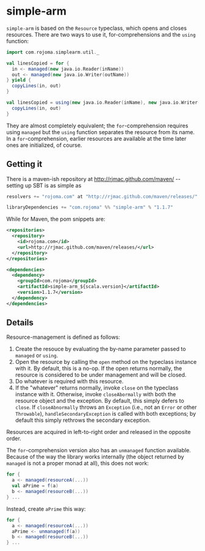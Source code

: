 # simple-arm

`simple-arm` is based on the `Resource` typeclass, which opens and
closes resources.  There are two ways to use it, for-comprehensions
and the `using` function:

```scala
import com.rojoma.simplearm.util._

val linesCopied = for {
  in <- managed(new java.io.Reader(inName))
  out <- managed(new java.io.Writer(outName))
} yield {
  copyLines(in, out)
}

val linesCopied = using(new java.io.Reader(inName), new java.io.Writer(outName)) { (in, out) =>
  copyLines(in, out)
}
```

They are almost completely equivalent; the `for`-comprehension
requires using `managed` but the `using` function separates the
resource from its name.  In a `for`-comprehension, earlier resources
are available at the time later ones are initialized, of course.

## Getting it

There is a maven-ish repository at http://rjmac.github.com/maven/ --
setting up SBT is as simple as

```scala
resolvers += "rojoma.com" at "http://rjmac.github.com/maven/releases/"

libraryDependencies += "com.rojoma" %% "simple-arm" % "1.1.7"
```

While for Maven, the pom snippets are:

```xml
<repositories>
  <repository>
    <id>rojoma.com</id>
    <url>http://rjmac.github.com/maven/releases/</url>
  </repository>
</repositories>

<dependencies>
  <dependency>
    <groupId>com.rojoma</groupId>
    <artifactId>simple-arm_${scala.version}</artifactId>
    <version>1.1.7</version>
  </dependency>
</dependencies>
```

## Details

Resource-management is defined as follows:

1. Create the resouce by evaluating the by-name parameter passed to `managed` or `using`.
2. Open the resource by calling the `open` method on the typeclass instance with it.
   By default, this is a no-op.  If the open returns normally, the
   resource is considered to be under management and will be closed.
3. Do whatever is required with this resource.
4. If the "whatever" returns normally, invoke `close` on the typeclass
   instance with it.  Otherwise, invoke `closeAbormally` with both the
   resource object and the exception.  By default, this simply defers
   to `close`.  If `closeAbnormally` throws an `Exception` (i.e., not
   an `Error` or other `Throwable`), `handleSecondaryException` is
   called with both exceptions; by default this simply rethrows the
   secondary exception.

Resources are acquired in left-to-right order and released in the
opposite order.

The `for`-comprehension version also has an `unmanaged` function
available.  Because of the way the library works internally (the
object returned by `managed` is not a proper monad at all), this does
not work:

```scala
for {
  a <- managed(resourceA(...))
  val aPrime = f(a)
  b <- managed(resourceB(...))
} ...
```

Instead, create `aPrime` this way:

```scala
for {
  a <- managed(resourceA(...))
  aPrime <- unmanaged(f(a))
  b <- managed(resourceB(...))
} ...
```
